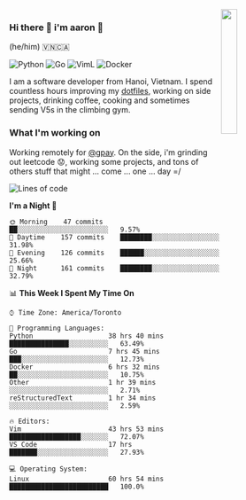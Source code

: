 <img src="https://media.giphy.com/media/l1J9LMNeWISnddECA/giphy.gif" align="right" width="24%" />

### Hi there 👋 i'm aaron :wolf:
(he/him) 🇻🇳🇨🇦

<p align="left">
    <img alt="Python" src="https://img.shields.io/badge/-Python-blue?style=flat-square&logo=python&logoColor=white" />
    <img alt="Go" src="https://img.shields.io/badge/-Golang-46a2f1?style=flat-square&logo=go&logoColor=white" />
    <img alt="VimL" src="https://img.shields.io/badge/-VimL-66d124?style=flat-square&logo=vim&logoColor=white" />
    <img alt="Docker" src="https://img.shields.io/badge/-Docker-1bd7de?style=flat-square&logo=docker&logoColor=white" />
</p>

I am a software developer from Hanoi, Vietnam. I spend countless hours improving my [dotfiles](https://github.com/aarnphm/dotfiles), working on side projects, drinking coffee, cooking and sometimes sending V5s in the climbing gym.

### What I'm working on
Working remotely for [@gpay](http://gpay.vn/en/home_en/). On the side, i'm grinding out leetcode :worried:, working some projects, and tons of others stuff that might ... come ... one ... day =/



<!--START_SECTION:waka-->
![Lines of code](https://img.shields.io/badge/From%20Hello%20World%20I%27ve%20Written-19.3%20million%20lines%20of%20code-blue)

**I'm a Night 🦉** 

```text
🌞 Morning    47 commits     ██░░░░░░░░░░░░░░░░░░░░░░░   9.57% 
🌆 Daytime    157 commits    ████████░░░░░░░░░░░░░░░░░   31.98% 
🌃 Evening    126 commits    ██████░░░░░░░░░░░░░░░░░░░   25.66% 
🌙 Night      161 commits    ████████░░░░░░░░░░░░░░░░░   32.79%

```


📊 **This Week I Spent My Time On** 

```text
⌚︎ Time Zone: America/Toronto

💬 Programming Languages: 
Python                   38 hrs 40 mins      ███████████████░░░░░░░░░░   63.49% 
Go                       7 hrs 45 mins       ███░░░░░░░░░░░░░░░░░░░░░░   12.73% 
Docker                   6 hrs 32 mins       ██░░░░░░░░░░░░░░░░░░░░░░░   10.75% 
Other                    1 hr 39 mins        ░░░░░░░░░░░░░░░░░░░░░░░░░   2.71% 
reStructuredText         1 hr 34 mins        ░░░░░░░░░░░░░░░░░░░░░░░░░   2.59%

🔥 Editors: 
Vim                      43 hrs 53 mins      ██████████████████░░░░░░░   72.07% 
VS Code                  17 hrs              ███████░░░░░░░░░░░░░░░░░░   27.93%

💻 Operating System: 
Linux                    60 hrs 54 mins      █████████████████████████   100.0%

```


<!--END_SECTION:waka-->

<!--
**aarnphm/aarnphm** is a ✨ _special_ ✨ repository because its `README.md` (this file) appears on your GitHub profile.

Here are some ideas to get you started:

- 🔭 I’m currently working on ...
- 🌱 I’m currently learning ...
- 👯 I’m looking to collaborate on ...
- 🤔 I’m looking for help with ...
- 💬 Ask me about ...
- 📫 How to reach me: ...
- 😄 Pronouns: ...
- ⚡ Fun fact: ...
-->
